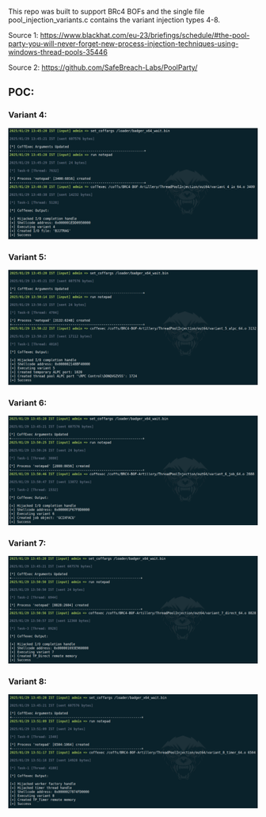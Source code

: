 This repo was built to support BRc4 BOFs and the single file pool_injection_variants.c contains the variant injection types 4-8. 

Source 1: https://www.blackhat.com/eu-23/briefings/schedule/#the-pool-party-you-will-never-forget-new-process-injection-techniques-using-windows-thread-pools-35446

Source 2: https://github.com/SafeBreach-Labs/PoolParty/

## POC:

### Variant 4:

![](img/variant_4_io.png)

### Variant 5:

![](img/variant_5_alpc.png)

### Variant 6:

![](img/variant_6_job.png)

### Variant 7:

![](img/variant_7_direct.png)

### Variant 8:

![](img/variant_8_timer.png)

